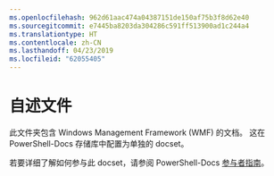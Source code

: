 ```yaml
---
ms.openlocfilehash: 962d61aac474a04387151de150af75b3f8d62e40
ms.sourcegitcommit: e7445ba8203da304286c591ff513900ad1c244a4
ms.translationtype: HT
ms.contentlocale: zh-CN
ms.lasthandoff: 04/23/2019
ms.locfileid: "62055405"
---
```

# <a name="readme"></a>自述文件

此文件夹包含 Windows Management Framework (WMF) 的文档。
这在 PowerShell-Docs 存储库中配置为单独的 docset。

若要详细了解如何参与此 docset，请参阅 PowerShell-Docs [参与者指南](https://github.com/PowerShell/PowerShell-Docs/blob/staging/CONTRIBUTING.md)。